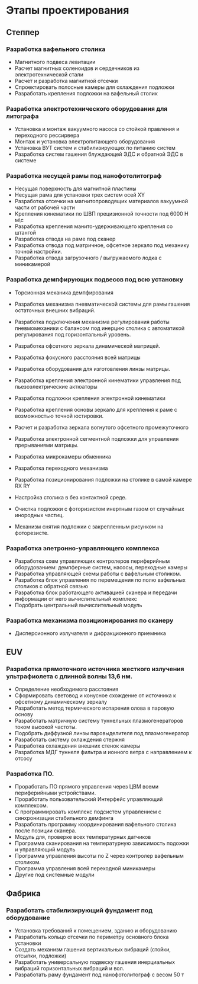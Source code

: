 # Этапы проектирования

## Степпер

###  Разработка вафельного столика
 -  Магнитного подвеса левитации 
 - Расчет магнитных соленоидов и сердечников из электротехнической стали 
 -  Расчет и разработка магнитной отсечки 
 -  Спроектировать полосные камеры для охлаждения подложки 
 -  Разработать крепления подложки на вафельный столик 

 ### Разработка электротехнического оборудования для литографа
-  Установка и монтаж вакуумного насоса со стойкой правления и переходного рессирвера
-  Монтаж и установка электропитающего оборудования 
-  Установка ВУТ систем и стабилизирующих по питанию систем 
-  Разработка систем гашения блуждающей ЭДС и обратной ЭДС в системе


###  Разработка несущей рамы под нанофотолитограф
 - Несущая поверхность для магнитной пластины 
 - Несущая рама для установки трех систем осей XY 
 - Разработка отсечки на магнитопроводящих материалов вакуумной части от рабочей части
 - Крепления кинематики по ШВП прецизионной точности под 6000 Н м\с 
 - Разработка крепления манито-удерживающего крепления со штангой 
 - Разработка отвода на раме под сканер 
 - Разработка отвода под матричное, офсетное зеркало под механику точной настройки.
 - Разработка отвода загрузочного / выгружаемого лодка с миникамерой
 ### Разработка демпфирующих подвесов под всю установку
 - Торсионная механика демпфирования 
 - Разработка механизма пневматической системы для рамы гашения остаточных внешних вибраций.
-  Разработка подключения механизма регулирования работы пневмомеханики с балансом под инерцию столика с автоматикой регулирования под горизонтальный уровень.
-  Разработка офсетного зеркала динамической матрицей.
-  Разработка фокусного расстояния всей матрицы 
-  Разработка оборудования для изготовления линзы матрицы.
-  Разработка крепления электронной кинематики управления под пьезоэлектрические актюаторы
-  Разработка подложки крепления электронной кинематики 
-  Разработка крепления основы зеркало для крепления к раме с возможностью точной юстировки.
-  Расчет и разработка зеркала вогнутого офсетного промежуточного 
-  Разработка электронной сегментной подложки для управления прерываниями матрицы.



 - Разработка микрокамеры обменника 
- Разработка переходного механизма 
-  Разработка позиционирования подложки на столике в самой камере RX RY 
-  Настройка столика в без контактной среде.
-  Очистка подложки с фоторизистом инертным газом от случайных инородных частиц.
-  Механизм снятия подложки с закрепленным рисунком на фоторезисте.


### Разработка элетронно-управляющего комплекса  
-  Разработка схем управляющих контролеров периферийным оборудованием: демпферные систем, насосы, переходные камеры
-  Разработка управляющей схемы работы с вафельным столиком.
- Разработка блок управления по перемещения по полю вафельных столиков с обратной связью 
-  Разработка блок работающего активацией сканера и передачи информации от него вычислительный комплекс
-  Подобрать центральный вычислительный модуль

### Разработка механизма позиционирования по сканеру 
-  Дисперсионного излучателя и дифракционного приемника

## EUV

### Разработка прямоточного источника жесткого излучения ультрафиолета с длинной волны 13,6 нм.
-  Определение необходимого расстояния
-  Сформировать световод и конусное схождение от источника к офсетному динамическому зеркалу
- Разработать метод термического испарения олова в паровую основу 
-  Разработать матричную систему туннельных плазмогенераторов током высокой частоты.
-   Подобрать диффузной линзы паровыделителя под плазмогенератор 
-  Разработать систему охлаждения стержня 
-  Разработка охлаждения внешних стенок камеры
-  Разработка МДГ туннеля фильтра и ионного ветра с направлением к отсосу 


### Разработка ПО.
-  Проработать ПО прямого управления через ЦВМ всеми периферийными устройствами.
-  Проработать пользовательский Интерфейс управляющий комплексом.
-  С программировать комплекс подсистем управлением с синхронизации стабильного демфинга 
-  Разработать программу координирования вафельного столика после позиции сканера.
-  Модуль для, проверке всех температурных датчиков 
-  Программа сканирования на температурную зависимость подожки и управляющий модуль 
-  Программа управления высоты по Z через контролер вафельным столиком.
-  Программа управления всей переходной миникамеры 
-  Другие под системные модули

## Фабрика

### Разработать стабилизирующий фундамент под оборудование
 - Установка требований к помещением, зданию и оборудованию
-  Разработать кольцо отсечки по периметру основного блока установки
-  Создать механизм гашения вертикальных вибраций (стойки, отсыпки, подложки)
-  Разработать универсальную подвеску гашения инерциальных вибраций горизонтальных вибраций и вол.
-  Разработать раму фундамент под нанофотолитограф с весом 50 т
